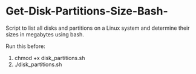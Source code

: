 # Get-Disk-Partitions-Size-Bash-
Script to list all disks and partitions on a Linux system and determine their sizes in megabytes using bash.

Run this before:
1. chmod +x disk_partitions.sh
2. ./disk_partitions.sh
